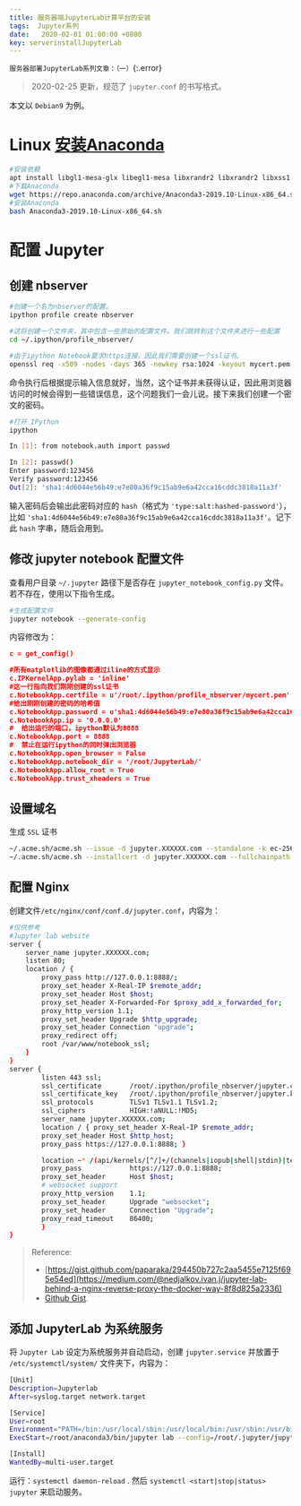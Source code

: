```yaml
---
title: 服务器端JupyterLab计算平台的安装
tags:  Jupyter系列
date:   2020-02-01 01:00:00 +0800
key: serverinstallJupyterLab
---
```

`服务器部署JupyterLab系列文章：（一）`{:.error}

<!--more-->
>2020-02-25 更新，规范了 `jupyter.conf` 的书写格式。

本文以 `Debian9` 为例。
# Linux [安装Anaconda](https://docs.anaconda.com/anaconda/install/linux/)
~~~bash
#安装依赖
apt install libgl1-mesa-glx libegl1-mesa libxrandr2 libxrandr2 libxss1 libxcursor1 libxcomposite1 libasound2 libxi6 libxtst6
#下载Anaconda
wget https://repo.anaconda.com/archive/Anaconda3-2019.10-Linux-x86_64.sh
#安装Anaconda
bash Anaconda3-2019.10-Linux-x86_64.sh
~~~
# 配置 Jupyter
## 创建 nbserver
~~~bash
#创建一个名为nbserver的配置。
ipython profile create nbserver

#这将创建一个文件夹，其中包含一些原始的配置文件。我们跳转到这个文件夹进行一些配置
cd ~/.ipython/profile_nbserver/

#由于ipython Notebook要求https连接，因此我们需要创建一个ssl证书。
openssl req -x509 -nodes -days 365 -newkey rsa:1024 -keyout mycert.pem -out mycert.pem
~~~
命令执行后根据提示输入信息就好，当然，这个证书并未获得认证，因此用浏览器访问的时候会得到一些错误信息，这个问题我们一会儿说。接下来我们创建一个密文的密码。

~~~bash
#打开 IPython
ipython

In [1]: from notebook.auth import passwd

In [2]: passwd()
Enter password:123456
Verify password:123456
Out[2]: 'sha1:4d6044e56b49:e7e80a36f9c15ab9e6a42cca16cddc3818a11a3f'
~~~
输入密码后会输出此密码对应的 `hash`（格式为 `'type:salt:hashed-password'`），比如 `'sha1:4d6044e56b49:e7e80a36f9c15ab9e6a42cca16cddc3818a11a3f'`。记下此 `hash` 字串，随后会用到。

## 修改 jupyter notebook 配置文件
查看用户目录 `~/.jupyter` 路径下是否存在 `jupyter_notebook_config.py` 文件。若不存在，使用以下指令生成。
~~~bash
#生成配置文件
jupyter notebook --generate-config
~~~

内容修改为：
~~~json
c = get_config()

#所有matplotlib的图像都通过iline的方式显示
c.IPKernelApp.pylab = 'inline'
#这一行指向我们刚刚创建的ssl证书
c.NotebookApp.certfile = u'/root/.ipython/profile_nbserver/mycert.pem'
#给出刚刚创建的密码的哈希值
c.NotebookApp.password = u'sha1:4d6044e56b49:e7e80a36f9c15ab9e6a42cca16cddc3818a11a3f'
c.NotebookApp.ip = '0.0.0.0'
#  给出运行的端口，ipython默认为8888
c.NotebookApp.port = 8888
#  禁止在运行ipython的同时弹出浏览器
c.NotebookApp.open_browser = False
c.NotebookApp.notebook_dir = '/root/JupyterLab/'
c.NotebookApp.allow_root = True
c.NotebookApp.trust_xheaders = True
~~~
## 设置域名
生成 `SSL` 证书
~~~bash
~/.acme.sh/acme.sh --issue -d jupyter.XXXXXX.com --standalone -k ec-256 --force
~/.acme.sh/acme.sh --installcert -d jupyter.XXXXXX.com --fullchainpath /root/.ipython/profile_nbserver/jupyter.crt --keypath /root/.ipython/profile_nbserver/jupyter.key --ecc
~~~
## 配置 Nginx
创建文件`/etc/nginx/conf/conf.d/jupyter.conf`，内容为：
~~~bash
#仅供参考
#Jupyter lab website
server {
    server_name jupyter.XXXXXX.com;
    listen 80;
    location / {
        proxy_pass http://127.0.0.1:8888/;
        proxy_set_header X-Real-IP $remote_addr;
        proxy_set_header Host $host;
        proxy_set_header X-Forwarded-For $proxy_add_x_forwarded_for;
        proxy_http_version 1.1;
        proxy_set_header Upgrade $http_upgrade;
        proxy_set_header Connection "upgrade";
        proxy_redirect off;
        root /var/www/notebook_ssl;
    }
}
server {
        listen 443 ssl;
        ssl_certificate       /root/.ipython/profile_nbserver/jupyter.crt;
        ssl_certificate_key   /root/.ipython/profile_nbserver/jupyter.key;
        ssl_protocols         TLSv1 TLSv1.1 TLSv1.2;
        ssl_ciphers           HIGH:!aNULL:!MD5;
        server_name jupyter.XXXXXX.com;
        location / { proxy_set_header X-Real-IP $remote_addr;
        proxy_set_header Host $http_host;
        proxy_pass https://127.0.0.1:8888; }

        location ~* /(api/kernels/[^/]+/(channels|iopub|shell|stdin)|terminals/websocket)/? {
        proxy_pass            https://127.0.0.1:8888;
        proxy_set_header      Host $host;
        # websocket support
        proxy_http_version    1.1;
        proxy_set_header      Upgrade "websocket";
        proxy_set_header      Connection "Upgrade";
        proxy_read_timeout    86400;
        }
}
~~~

>Reference:
>- [https://gist.github.com/paparaka/294450b727c2aa5455e7125f695e54ed](https://medium.com/@nedjalkov.ivan.j/jupyter-lab-behind-a-nginx-reverse-proxy-the-docker-way-8f8d825a2336)
>- [Github Gist](https://gist.github.com/paparaka/294450b727c2aa5455e7125f695e54ed).
## 添加 JupyterLab 为系统服务
将 `Jupyter Lab` 设定为系统服务并自动启动，创建 `jupyter.service` 并放置于 `/etc/systemctl/system/` 文件夹下，内容为：
~~~bash
[Unit]
Description=Jupyterlab
After=syslog.target network.target

[Service]
User=root
Environment="PATH=/bin:/usr/local/sbin:/usr/local/bin:/usr/sbin:/usr/bin:/root/anaconda3/bin"
ExecStart=/root/anaconda3/bin/jupyter lab --config=/root/.jupyter/jupyter_notebook_config.py

[Install]
WantedBy=multi-user.target
~~~

运行：`systemctl daemon-reload` . 然后 `systemctl <start|stop|status> jupyter` 来启动服务。
